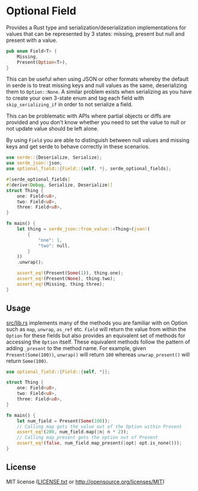 # Optional Field

Provides a Rust type and serialization/deserialization implementations for values that can be represented
by 3 states: missing, present but null and present with a value.

```rust
pub enum Field<T> {
    Missing,
    Present(Option<T>),
}

```

This can be useful when using JSON or other formats whereby the default in serde is to treat missing keys
and null values as the same, deserializing them to `Option::None`. A similar problem exists when serializing
as you have to create your own 3-state enum and tag each field with `skip_serializing_if` in order to not
serialize a field.

This can be problematic with APIs where partial objects or diffs are provided and you don't know whether you need to
set the value to null or not update value should be left alone.

By using `Field` you are able to distinguish between null values and missing keys and get serde to
behave correctly in these scenarios.

```rust
use serde::{Deserialize, Serialize};
use serde_json::json;
use optional_field::{Field::{self, *}, serde_optional_fields};

#[serde_optional_fields]
#[derive(Debug, Serialize, Deserialize)]
struct Thing {
    one: Field<u8>,
    two: Field<u8>,
    three: Field<u8>,
}

fn main() {
    let thing = serde_json::from_value::<Thing>(json!(
        {
            "one": 1,
            "two": null,
        }
    ))
    .unwrap();

    assert_eq!(Present(Some(1)), thing.one);
    assert_eq!(Present(None), thing.two);
    assert_eq!(Missing, thing.three);
}
```

## Usage

[src/lib.rs](Field) implements many of the methods you are familiar with
on Option such as `map`, `unwrap`, `as_ref` etc. `Field` will return the value
from within the `Option` for these fields but also provides an equivalent set of methods for accessing the `Option` itself. These equivalent methods follow the
pattern of adding `_present` to the method name. For example, given `Present(Some(100))`, `unwrap()` will return `100` whereas `unwrap_present()` will return `Some(100)`.

```rust
use optional_field::{Field::{self, *}};

struct Thing {
    one: Field<u8>,
    two: Field<u8>,
    three: Field<u8>,
}

fn main() {
    let num_field = Present(Some(100));
    // Calling map gets the value out of the Option within Present
    assert_eq!(200, num_field.map(|n| n * 2));
    // Calling map_present gets the option out of Present
    assert_eq!(false, num_field.map_present(|opt| opt.is_none()));
}
```

## License

MIT license ([LICENSE.txt](LICENSE.txt) or http://opensource.org/licenses/MIT)
